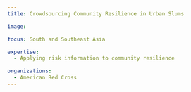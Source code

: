```yaml
---
title: Crowdsourcing Community Resilience in Urban Slums

image: 

focus: South and Southeast Asia

expertise:
  - Applying risk information to community resilience

organizations:
  - American Red Cross
---
```

